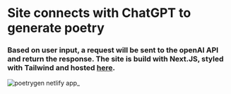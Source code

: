 # Site connects with ChatGPT to generate poetry
### Based on user input, a request will be sent to the openAI API and return the response. The site is build with Next.JS, styled with Tailwind and hosted [here](https://poetrygen.netlify.app).
![poetrygen netlify app_](https://github.com/bwsrcurtis/poetryai/assets/44857032/f09e512d-cc81-488b-a701-9309db29d017)
